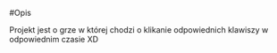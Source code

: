#Opis

Projekt jest o grze w której chodzi o klikanie odpowiednich klawiszy w odpowiednim czasie XD
